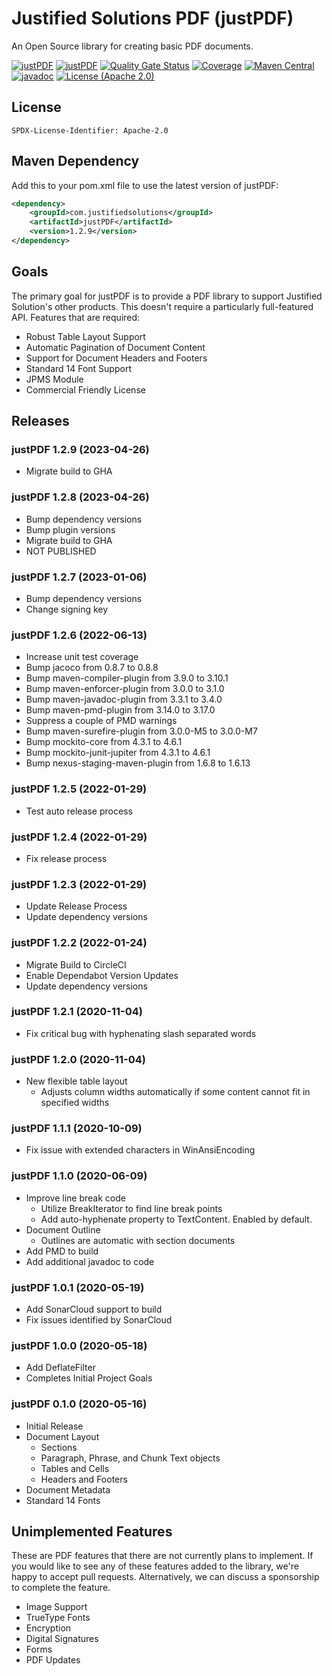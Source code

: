 # Justified Solutions PDF (justPDF)

An Open Source library for creating basic PDF documents.

[![justPDF](https://github.com/justifiedsolutions/justPDF/actions/workflows/validate.yml/badge.svg?branch=main)](https://github.com/justifiedsolutions/justPDF/actions/workflows/validate.yml)
[![justPDF](https://github.com/justifiedsolutions/justPDF/actions/workflows/deploy.yml/badge.svg?branch=main)](https://github.com/justifiedsolutions/justPDF/actions/workflows/deploy.yml)
[![Quality Gate Status](https://sonarcloud.io/api/project_badges/measure?project=com.justifiedsolutions%3AjustPDF&metric=alert_status)](https://sonarcloud.io/dashboard?id=com.justifiedsolutions%3AjustPDF)
[![Coverage](https://sonarcloud.io/api/project_badges/measure?project=com.justifiedsolutions%3AjustPDF&metric=coverage)](https://sonarcloud.io/dashboard?id=com.justifiedsolutions%3AjustPDF)
[![Maven Central](https://maven-badges.herokuapp.com/maven-central/com.justifiedsolutions/justPDF/badge.svg?style=flat)](https://central.sonatype.com/artifact/com.justifiedsolutions/justPDF/)
[![javadoc](https://javadoc.io/badge2/com.justifiedsolutions/justPDF/javadoc.svg)](https://javadoc.io/doc/com.justifiedsolutions/justPDF)
[![License (Apache 2.0)](https://img.shields.io/badge/License-Apache%202.0-blue)](http://www.apache.org/licenses/LICENSE-2.0.txt)

## License

`SPDX-License-Identifier: Apache-2.0`

## Maven Dependency

Add this to your pom.xml file to use the latest version of justPDF:

```xml
<dependency>
    <groupId>com.justifiedsolutions</groupId>
    <artifactId>justPDF</artifactId>
    <version>1.2.9</version>
</dependency>
```

## Goals

The primary goal for justPDF is to provide a PDF library to support Justified Solution's other products. This doesn't require a particularly full-featured API. Features that are required:

* Robust Table Layout Support
* Automatic Pagination of Document Content
* Support for Document Headers and Footers
* Standard 14 Font Support
* JPMS Module
* Commercial Friendly License

## Releases

### justPDF 1.2.9 (2023-04-26)

* Migrate build to GHA

### justPDF 1.2.8 (2023-04-26)

* Bump dependency versions
* Bump plugin versions
* Migrate build to GHA
* NOT PUBLISHED

### justPDF 1.2.7 (2023-01-06)

* Bump dependency versions
* Change signing key

### justPDF 1.2.6 (2022-06-13)

* Increase unit test coverage
* Bump jacoco from 0.8.7 to 0.8.8
* Bump maven-compiler-plugin from 3.9.0 to 3.10.1
* Bump maven-enforcer-plugin from 3.0.0 to 3.1.0
* Bump maven-javadoc-plugin from 3.3.1 to 3.4.0
* Bump maven-pmd-plugin from 3.14.0 to 3.17.0
* Suppress a couple of PMD warnings
* Bump maven-surefire-plugin from 3.0.0-M5 to 3.0.0-M7
* Bump mockito-core from 4.3.1 to 4.6.1
* Bump mockito-junit-jupiter from 4.3.1 to 4.6.1
* Bump nexus-staging-maven-plugin from 1.6.8 to 1.6.13

### justPDF 1.2.5 (2022-01-29)

* Test auto release process

### justPDF 1.2.4 (2022-01-29)

* Fix release process

### justPDF 1.2.3 (2022-01-29)

* Update Release Process
* Update dependency versions

### justPDF 1.2.2 (2022-01-24)

* Migrate Build to CircleCI
* Enable Dependabot Version Updates
* Update dependency versions

### justPDF 1.2.1 (2020-11-04)

* Fix critical bug with hyphenating slash separated words

### justPDF 1.2.0 (2020-11-04)

* New flexible table layout
  * Adjusts column widths automatically if some content cannot fit in specified widths

### justPDF 1.1.1 (2020-10-09)

* Fix issue with extended characters in WinAnsiEncoding

### justPDF 1.1.0 (2020-06-09)

* Improve line break code
  * Utilize BreakIterator to find line break points
  * Add auto-hyphenate property to TextContent. Enabled by default.
* Document Outline
  * Outlines are automatic with section documents
* Add PMD to build
* Add additional javadoc to code

### justPDF 1.0.1 (2020-05-19)

* Add SonarCloud support to build
* Fix issues identified by SonarCloud

### justPDF 1.0.0 (2020-05-18)

* Add DeflateFilter
* Completes Initial Project Goals

### justPDF 0.1.0 (2020-05-16)

* Initial Release
* Document Layout
  * Sections
  * Paragraph, Phrase, and Chunk Text objects
  * Tables and Cells
  * Headers and Footers
* Document Metadata
* Standard 14 Fonts

## Unimplemented Features

These are PDF features that there are not currently plans to implement. If you would like to see any of these features added to the library, we're happy to accept pull requests. Alternatively, we can discuss a sponsorship to complete the feature.

* Image Support
* TrueType Fonts
* Encryption
* Digital Signatures
* Forms
* PDF Updates
